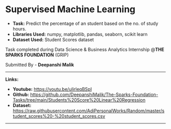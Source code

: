 # Supervised Machine Learning

* **Task:** Predict the percentage of an student based on the no. of study hours.
* **Libraries Used:** numpy, matplotlib, pandas, seaborn, scikit learn
* **Dataset Used:** Student Scores dataset

Task completed during Data Science & Business Analytics Internship @**THE SPARKS FOUNDATION** (GRIP)

Submitted By -
**Deepanshi Malik**

---

**Links:**

* **Youtube:** https://youtu.be/uIirleqBSpI
* **Github:** https://github.com/DeepanshiMalik/The-Sparks-Foundation-Tasks/tree/main/Students%20Score%20Linear%20Regression
* **Dataset:** https://raw.githubusercontent.com/AdiPersonalWorks/Random/master/student_scores%20-%20student_scores.csv

---
